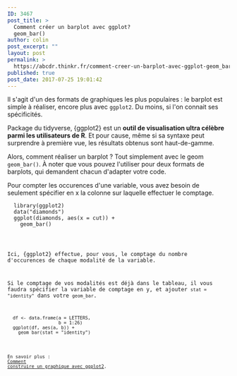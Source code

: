 ```yaml
---
ID: 3467
post_title: >
  Comment créer un barplot avec ggplot?
  geom_bar()
author: colin
post_excerpt: ""
layout: post
permalink: >
  https://abcdr.thinkr.fr/comment-creer-un-barplot-avec-ggplot-geom_bar/
published: true
post_date: 2017-07-25 19:01:42
---
```

Il s'agit d'un des formats de graphiques les plus populaires : le barplot est simple à réaliser, encore plus avec <code>ggplot2</code>. Du moins, si l'on connait ses spécificités.

Package du tidyverse, {ggplot2} est un <strong>outil de visualisation ultra célèbre parmi les utilisateurs de R</strong>. Et pour cause, même si sa syntaxe peut surprendre à première vue, les résultats obtenus sont haut-de-gamme.

Alors, comment réaliser un barplot ? Tout simplement avec le geom <code>geom_bar()</code>. À noter que vous pouvez l'utiliser pour deux formats de barplots, qui demandent chacun d'adapter votre code.

Pour compter les occurences d'une variable, vous avez besoin de seulement spécifier en x la colonne sur laquelle effectuer le comptage.
<pre><code>  library(ggplot2)
  data("diamonds")
  ggplot(diamonds, aes(x = cut)) +
    geom_bar()
</pre>
Ici, {ggplot2} effectue, pour vous, le comptage du nombre d'occurences de chaque modalité de la variable.

Si le comptage de vos modalités est déjà dans le tableau, il vous faudra spécifier la variable de comptage en y, et ajouter <code>stat = "identity"</code> dans votre <code>geom_bar</code>.
<pre><code>  df &lt;- data.frame(a = LETTERS,
                   b = 1:26)
  ggplot(df, aes(a, b)) +
    geom_bar(stat = "identity")
</pre>
En savoir plus : <a href="https://abcdr.thinkr.fr/comment-se-construit-un-graphique-avec-ggplot2/">Comment construire un graphique avec ggplot2</a>.
